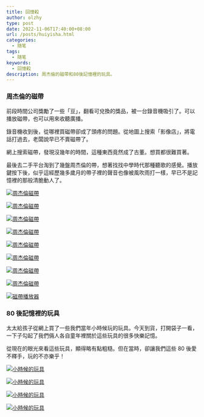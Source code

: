 ```yaml
---
title: 回憶殺
author: olzhy
type: post
date: 2022-11-06T17:40:00+08:00
url: /posts/huiyisha.html
categories:
  - 随笔
tags:
  - 随笔
keywords:
  - 回憶殺
description: 周杰倫的磁帶和80後記憶裡的玩具。
---
```


### 周杰倫的磁帶

前段時間公司獎勵了一些「豆」，翻看可兌換的獎品，被一台錄音機吸引了。可以播放磁帶，也可以用來收聽廣播。

錄音機收到後，從哪裡買磁帶卻成了頭疼的問題。從地圖上搜索「影像店」，將電話打過去，老闆說早已不賣磁帶了。

網上搜索磁帶，發現沒幾年的時間，這種東西竟然成了古董。想買都很難買著。

最後去二手平台淘到了幾盤周杰倫的帶，想著找找中學時代那種聽歌的感覺。播放鍵按下後，似乎這經歷幾多歲月的帶子裡的聲音也像被風吹雨打一樣，早已不是記憶裡的那般清脆動人了。

[![周杰倫磁帶](https://olzhy.github.io/static/images/uploads/2022/11/jay-cover.jpeg#center)](https://imglf4.lf127.net/img/a433078e222c3b1f/L0FZWERkUnp2ZHRYVmdwL1hoWGNMS1pobGVmQXVhTlBIcUZsN3Uya1ZxQT0.jpeg?imageView&thumbnail=2666y2000&type=jpg&quality=96&stripmeta=0&type=jpg)

[![周杰倫磁帶](https://olzhy.github.io/static/images/uploads/2022/11/jay1.jpeg#center)](https://imglf5.lf127.net/img/2f852ca049367ed6/L0FZWERkUnp2ZHRYVmdwL1hoWGNMRmVNdUNBZTBvUTV4Z28zUjY3Q2VhZz0.jpeg?imageView&thumbnail=2666y2000&type=jpg&quality=96&stripmeta=0&type=jpg)

[![周杰倫磁帶](https://olzhy.github.io/static/images/uploads/2022/11/jay2.jpeg#center)](https://imglf6.lf127.net/img/75bd93e07c0ac8b7/L0FZWERkUnp2ZHRYVmdwL1hoWGNMQWhFaHViL1hwQWxWNmVnV2MzNWVjUT0.jpeg?imageView&thumbnail=2666y2000&type=jpg&quality=96&stripmeta=0&type=jpg)

[![周杰倫磁帶](https://olzhy.github.io/static/images/uploads/2022/11/jay3.jpeg#center)](https://imglf3.lf127.net/img/c847aac8f21e4674/L0FZWERkUnp2ZHRYVmdwL1hoWGNMRk5SK012eUd3UXJCVVFsQzk1dkxrYz0.jpeg?imageView&thumbnail=2666y2000&type=jpg&quality=96&stripmeta=0&type=jpg)

[![周杰倫磁帶](https://olzhy.github.io/static/images/uploads/2022/11/jay4.jpeg#center)](https://imglf4.lf127.net/img/fc4bb1a2fb7a51b9/L0FZWERkUnp2ZHRYVmdwL1hoWGNMTnhUbk9ZREd1aWFQaW1Tb2NuY1RNQT0.jpeg?imageView&thumbnail=2666y2000&type=jpg&quality=96&stripmeta=0&type=jpg)

[![周杰倫磁帶](https://olzhy.github.io/static/images/uploads/2022/11/jay5.jpeg#center)](https://imglf3.lf127.net/img/30da9926d950bcfa/L0FZWERkUnp2ZHUyWmdzMTRvaUh4c0RWaTFaK3Z1MERQNkM3NkJROWdpaz0.jpeg?imageView&thumbnail=2666y2000&type=jpg&quality=96&stripmeta=0&type=jpg)

[![周杰倫磁帶](https://olzhy.github.io/static/images/uploads/2022/11/jay6.jpeg#center)](https://imglf3.lf127.net/img/47faf84e876039d4/L0FZWERkUnp2ZHUyWmdzMTRvaUh4bUh3eTJ6aGV1WEc5L1hqQ2ZMa0Z0ND0.jpeg?imageView&thumbnail=2666y2000&type=jpg&quality=96&stripmeta=0&type=jpg)

[![周杰倫磁帶](https://olzhy.github.io/static/images/uploads/2022/11/jay7.jpeg#center)](https://imglf4.lf127.net/img/a67ba19bd234a213/L0FZWERkUnp2ZHUyWmdzMTRvaUh4cXU1YXBuYWlpRUVvMWMwYldFNUhrMD0.jpeg?imageView&thumbnail=2666y2000&type=jpg&quality=96&stripmeta=0&type=jpg)

[![磁帶播放器](https://olzhy.github.io/static/images/uploads/2022/11/philips.jpeg#center)](https://imglf4.lf127.net/img/b5476d839fdd6d02/L0FZWERkUnp2ZHUyWmdzMTRvaUh4a1NxcTRmT1lxMUsvbm9vb3lNNS9pQT0.jpeg?imageView&thumbnail=2666y2000&type=jpg&quality=96&stripmeta=0&type=jpg)

### 80 後記憶裡的玩具

太太給孩子從網上買了一些我們當年小時候玩的玩具。今天到貨，打開袋子一看，一下子勾起了我們倆人各自童年裡關於這些玩具的很多快樂記憶。

從現在的眼光來看這些玩具，顯得略有點粗糙。但在當時，卻讓我們這些 80 後愛不釋手，玩的不亦樂乎！

[![小時候的玩具](https://olzhy.github.io/static/images/uploads/2022/11/wanju1.jpeg#center)](https://imglf5.lf127.net/img/df65ce9440375bd0/L0FZWERkUnp2ZHRMelMzVGdpVUY4Mmw0dk4yWlU4R0xubndpN1JRc2x3dz0.jpeg?imageView&thumbnail=2666y2000&type=jpg&quality=96&stripmeta=0&type=jpg)

[![小時候的玩具](https://olzhy.github.io/static/images/uploads/2022/11/wanju2.jpeg#center)](https://imglf4.lf127.net/img/5e4fcb14c152a432/L0FZWERkUnp2ZHRMelMzVGdpVUY4ekJUN244V3JrM0piamRFczdVOElWWT0.jpeg?imageView&thumbnail=2666y2000&type=jpg&quality=96&stripmeta=0&type=jpg)

[![小時候的玩具](https://olzhy.github.io/static/images/uploads/2022/11/wanju3.jpeg#center)](https://imglf5.lf127.net/img/37b48f2f628479a9/L0FZWERkUnp2ZHRMelMzVGdpVUY4K0lwUjQ2K3lCa0FUNDJabDZoZ1dQTT0.jpeg?imageView&thumbnail=2666y2000&type=jpg&quality=96&stripmeta=0&type=jpg)

[![小時候的玩具](https://olzhy.github.io/static/images/uploads/2022/11/wanju4.jpeg#center)](https://imglf5.lf127.net/img/2d3ccee72162d9c8/L0FZWERkUnp2ZHRMelMzVGdpVUY4MGRXQ0tIa3c2UUJ6Z1N5U09GNnhXVT0.jpeg?imageView&thumbnail=2666y2000&type=jpg&quality=96&stripmeta=0&type=jpg)
